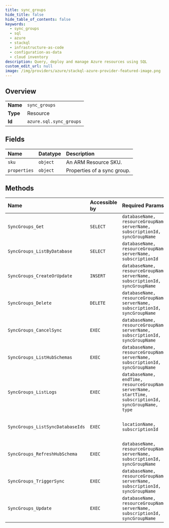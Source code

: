 ```yaml
---
title: sync_groups
hide_title: false
hide_table_of_contents: false
keywords:
  - sync_groups
  - sql
  - azure    
  - stackql
  - infrastructure-as-code
  - configuration-as-data
  - cloud inventory
description: Query, deploy and manage Azure resources using SQL
custom_edit_url: null
image: /img/providers/azure/stackql-azure-provider-featured-image.png
---
```

  
    

## Overview
<table><tbody>
<tr><td><b>Name</b></td><td><code>sync_groups</code></td></tr>
<tr><td><b>Type</b></td><td>Resource</td></tr>
<tr><td><b>Id</b></td><td><code>azure.sql.sync_groups</code></td></tr>
</tbody></table>

## Fields
| Name | Datatype | Description |
|:-----|:---------|:------------|
| `sku` | `object` | An ARM Resource SKU. |
| `properties` | `object` | Properties of a sync group. |
## Methods
| Name | Accessible by | Required Params | Description |
|:-----|:--------------|:----------------|:------------|
| `SyncGroups_Get` | `SELECT` | `databaseName, resourceGroupName, serverName, subscriptionId, syncGroupName` | Gets a sync group. |
| `SyncGroups_ListByDatabase` | `SELECT` | `databaseName, resourceGroupName, serverName, subscriptionId` | Lists sync groups under a hub database. |
| `SyncGroups_CreateOrUpdate` | `INSERT` | `databaseName, resourceGroupName, serverName, subscriptionId, syncGroupName` | Creates or updates a sync group. |
| `SyncGroups_Delete` | `DELETE` | `databaseName, resourceGroupName, serverName, subscriptionId, syncGroupName` | Deletes a sync group. |
| `SyncGroups_CancelSync` | `EXEC` | `databaseName, resourceGroupName, serverName, subscriptionId, syncGroupName` | Cancels a sync group synchronization. |
| `SyncGroups_ListHubSchemas` | `EXEC` | `databaseName, resourceGroupName, serverName, subscriptionId, syncGroupName` | Gets a collection of hub database schemas. |
| `SyncGroups_ListLogs` | `EXEC` | `databaseName, endTime, resourceGroupName, serverName, startTime, subscriptionId, syncGroupName, type` | Gets a collection of sync group logs. |
| `SyncGroups_ListSyncDatabaseIds` | `EXEC` | `locationName, subscriptionId` | Gets a collection of sync database ids. |
| `SyncGroups_RefreshHubSchema` | `EXEC` | `databaseName, resourceGroupName, serverName, subscriptionId, syncGroupName` | Refreshes a hub database schema. |
| `SyncGroups_TriggerSync` | `EXEC` | `databaseName, resourceGroupName, serverName, subscriptionId, syncGroupName` | Triggers a sync group synchronization. |
| `SyncGroups_Update` | `EXEC` | `databaseName, resourceGroupName, serverName, subscriptionId, syncGroupName` | Updates a sync group. |
